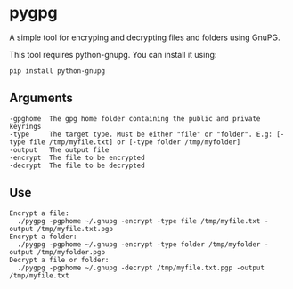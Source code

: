 # pygpg
A simple tool for encryping and decrypting files and folders using GnuPG.

This tool requires python-gnupg. You can install it using:

    pip install python-gnupg
    
## Arguments

    -gpghome  The gpg home folder containing the public and private keyrings
    -type     The target type. Must be either "file" or "folder". E.g: [-type file /tmp/myfile.txt] or [-type folder /tmp/myfolder]
    -output   The output file
    -encrypt  The file to be encrypted
    -decrypt  The file to be decrypted
    
## Use

    Encrypt a file: 
      ./pygpg -pgphome ~/.gnupg -encrypt -type file /tmp/myfile.txt -output /tmp/myfile.txt.pgp
    Encrypt a folder: 
      ./pygpg -pgphome ~/.gnupg -encrypt -type folder /tmp/myfolder -output /tmp/myfolder.pgp
    Decrypt a file or folder: 
      ./pygpg -pgphome ~/.gnupg -decrypt /tmp/myfile.txt.pgp -output /tmp/myfile.txt
